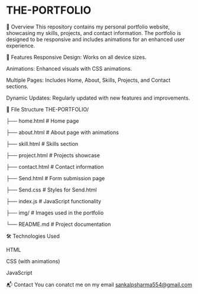 # THE-PORTFOLIO
📌 Overview
This repository contains my personal portfolio website, showcasing my skills, projects, and contact information. The portfolio is designed to be responsive and includes animations for an enhanced user experience.

🚀 Features
Responsive Design: Works on all device sizes.

Animations: Enhanced visuals with CSS animations.

Multiple Pages: Includes Home, About, Skills, Projects, and Contact sections.

Dynamic Updates: Regularly updated with new features and improvements.

📂 File Structure
THE-PORTFOLIO/

├── home.html            # Home page

├── about.html           # About page with animations

├── skill.html           # Skills section

├── project.html         # Projects showcase

├── contact.html         # Contact information

├── Send.html            # Form submission page

├── Send.css             # Styles for Send.html

├── index.js             # JavaScript functionality

├── img/                 # Images used in the portfolio

└── README.md            # Project documentation

🛠 Technologies Used

HTML

CSS (with animations)

JavaScript

📬 Contact
You can conatct me on my email sankalpsharma554@gmail.com
